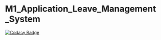 # M1_Application_Leave_Management_System

[![Codacy Badge](https://api.codacy.com/project/badge/Grade/07cd3718c8b643719bbaaea1e15ad103)](https://app.codacy.com/gh/ponnapoola/M1_Application_Leave_Management_System?utm_source=github.com&utm_medium=referral&utm_content=ponnapoola/M1_Application_Leave_Management_System&utm_campaign=Badge_Grade_Settings)
